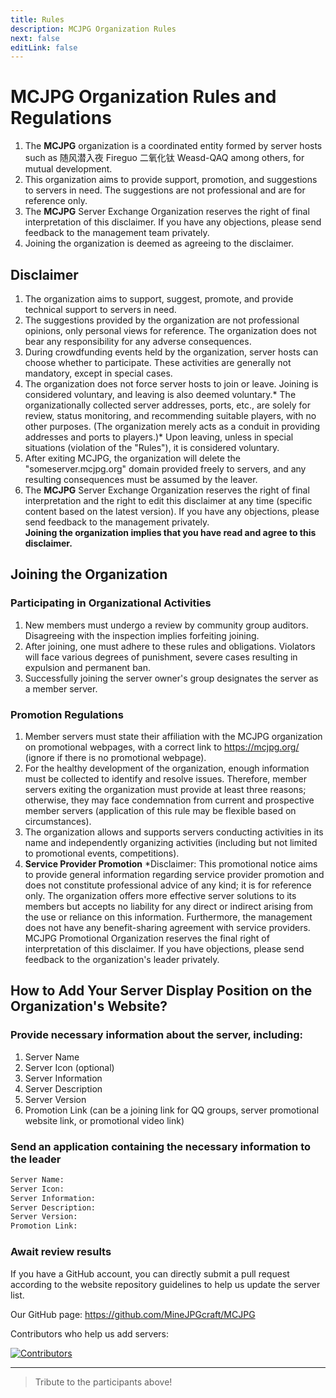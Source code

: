 ```yaml
---
title: Rules
description: MCJPG Organization Rules
next: false
editLink: false
---
```

# MCJPG Organization Rules and Regulations

1. The **MCJPG** organization is a coordinated entity formed by server hosts such as 随风潜入夜 Fireguo 二氧化钛 Weasd-QAQ among others, for mutual development.
2. This organization aims to provide support, promotion, and suggestions to servers in need. The suggestions are not professional and are for reference only.
3. The **MCJPG** Server Exchange Organization reserves the right of final interpretation of this disclaimer. If you have any objections, please send feedback to the management team privately.
4. Joining the organization is deemed as agreeing to the disclaimer.

## Disclaimer
1. The organization aims to support, suggest, promote, and provide technical support to servers in need.
2. The suggestions provided by the organization are not professional opinions, only personal views for reference. The organization does not bear any responsibility for any adverse consequences.
3. During crowdfunding events held by the organization, server hosts can choose whether to participate. These activities are generally not mandatory, except in special cases.
4. The organization does not force server hosts to join or leave. Joining is considered voluntary, and leaving is also deemed voluntary.* The organizationally collected server addresses, ports, etc., are solely for review, status monitoring, and recommending suitable players, with no other purposes. (The organization merely acts as a conduit in providing addresses and ports to players.)* Upon leaving, unless in special situations (violation of the "Rules"), it is considered voluntary.
5. After exiting MCJPG, the organization will delete the "someserver.mcjpg.org" domain provided freely to servers, and any resulting consequences must be assumed by the leaver.
6. The **MCJPG** Server Exchange Organization reserves the right of final interpretation and the right to edit this disclaimer at any time (specific content based on the latest version). If you have any objections, please send feedback to the management privately.  
**Joining the organization implies that you have read and agree to this disclaimer.**

## Joining the Organization

### Participating in Organizational Activities

1. New members must undergo a review by community group auditors. Disagreeing with the inspection implies forfeiting joining.
2. After joining, one must adhere to these rules and obligations. Violators will face various degrees of punishment, severe cases resulting in expulsion and permanent ban.
3. Successfully joining the server owner's group designates the server as a member server.

### Promotion Regulations

1. Member servers must state their affiliation with the MCJPG organization on promotional webpages, with a correct link to https://mcjpg.org/ (ignore if there is no promotional webpage).
2. For the healthy development of the organization, enough information must be collected to identify and resolve issues. Therefore, member servers exiting the organization must provide at least three reasons; otherwise, they may face condemnation from current and prospective member servers (application of this rule may be flexible based on circumstances).
3. The organization allows and supports servers conducting activities in its name and independently organizing activities (including but not limited to promotional events, competitions).
4. **Service Provider Promotion** *Disclaimer: This promotional notice aims to provide general information regarding service provider promotion and does not constitute professional advice of any kind; it is for reference only. The organization offers more effective server solutions to its members but accepts no liability for any direct or indirect arising from the use or reliance on this information. Furthermore, the management does not have any benefit-sharing agreement with service providers. MCJPG Promotional Organization reserves the final right of interpretation of this disclaimer. If you have objections, please send feedback to the organization's leader privately.

## How to Add Your Server Display Position on the Organization's Website?

### Provide necessary information about the server, including:

1. Server Name
2. Server Icon (optional)
3. Server Information
4. Server Description
5. Server Version
6. Promotion Link (can be a joining link for QQ groups, server promotional website link, or promotional video link)

### Send an application containing the necessary information to the leader

``` txt
Server Name:
Server Icon:
Server Information:
Server Description:
Server Version:
Promotion Link:
```

### Await review results

If you have a GitHub account, you can directly submit a pull request according to the website repository guidelines to help us update the server list.

Our GitHub page: https://github.com/MineJPGcraft/MCJPG

Contributors who help us add servers:

<a href="https://github.com/ZhuYuxuan9302/MCJPG/graphs/contributors">
  <img src="https://contrib.rocks/image?repo=ZhuYuxuan9302/MCJPG" alt="Contributors"/>
</a>

---------

> Tribute to the participants above!